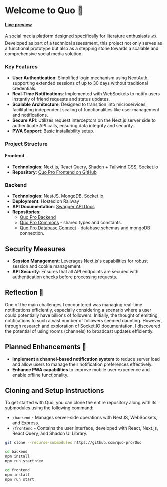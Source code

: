 # Welcome to Quo 👋

#### [Live preview](https://quo-pro.vercel.app/)

A social media platform designed specifically for literature enthusiasts ✍️.
Developed as part of a technical assessment, this project not only serves as a functional prototype but also as a stepping stone towards a scalable and comprehensive social media solution.

### Key Features

- **User Authentication**: Simplified login mechanism using NextAuth, supporting extended sessions of up to 30 days without traditional credentials.
- **Real-Time Notifications**: Implemented with WebSockets to notify users instantly of friend requests and status updates.
- **Scalable Architecture**: Designed to transition into microservices, facilitating independent scaling of functionalities like user management and notifications.
- **Secure API**: Utilizes request interceptors on the Next.js server side to authenticate API calls, ensuring data integrity and security.
- **PWA Support**: Basic installability setup.

### Project Structure

#### Frontend
- **Technologies**: Next.js, React Query, Shadcn + Tailwind CSS, Socket.io
- **Repository**: [Quo Pro Frontend on GitHub](https://github.com/quo-pro/quo-pro-frontend)

### Backend
- **Technologies**: NestJS, MongoDB, Socket.io
- **Deployment**: Hosted on Railway
- **API Documentation**: [Swagger API Docs](https://quo-pro-backend-production.up.railway.app/api/v1/api-docs)
- **Repositories**:
  - [Quo Pro Backend](https://github.com/quo-pro/quo-pro-backend)
  - [Quo Pro Commons](https://github.com/quo-pro/commons) - shared types and constants.
  - [Quo Pro Database Connect](https://github.com/quo-pro/database-connect) - database schemas and mongoDB connection.

## Security Measures

- **Session Management**: Leverages Next.js's capabilities for robust session and cookie management.
- **API Security**: Ensures that all API endpoints are secured with authentication checks before processing requests.

## Reflection 🥱

One of the main challenges I encountered was managing real-time notifications efficiently, especially considering a scenario where a user could potentially have billions of followers. Initially, the thought of emitting notifications to such a vast number of followers seemed daunting. However, through research and exploration of Socket.IO documentation, I discovered the potential of using rooms (channels) to broadcast updates efficiently.

## Planned Enhancements 🔌

- **Implement a channel-based notification system** to reduce server load and allow users to manage their notification preferences effectively.
- **Enhance PWA capabilities** to improve mobile user experience and enable offline functionality.

## Cloning and Setup Instructions

To get started with Quo, you can clone the entire repository along with its submodules using the following command:

- `/backend` - Manages server-side operations with NestJS, WebSockets, and Express.
- `/frontend` - Contains the user interface, developed with React, Next.js, React Query, and Shadcn UI Library.

```bash
git clone --recurse-submodules https://github.com/quo-pro/Quo
```

```bash
cd backend
npm install
npm run start:dev
```

```bash
cd frontend
npm install
npm run start
```